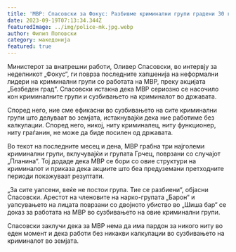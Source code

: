 ```yaml
---
title: 'МВР: Спасовски за Фокус: Разбивме криминални групи градени 30 години, никој не може и не смее да биде посилен од државата - 16 СЕПТЕМВРИ 2023'
date: 2023-09-19T07:13:34.344Z
featuredImage: ../img/police-mk.jpg.webp
author: Филип Поповски
category: македонија
featured: true
---
```

Министерот за внатрешни работи, Оливер Спасовски, во интервју за неделникот „Фокус“, ги поврза последните хапшенија на неформални лидери на криминални групи со работата на МВР, преку акцијата „Безбеден град“. Спасовски истакна дека МВР сериозно се насочило кон криминалните групи и сузбивањето на криминалот во државата.

Според него, ние сме ефикасни во сузбивањето на сите криминални групи што делуваат во земјата, истакнувајќи дека ние работиме без калкулации. Според него, никој, ниту криминалец, ниту функционер, ниту граѓанин, не може да биде посилен од државата.

Во текот на последните месец и дена, МВР грабна три најголеми криминални групи, вклучувајќи и групата Грчец, поврзани со случајот „Планина“. Тој додаде дека МВР се бори со овие структури на криминалот и приказа дека акциите што беа предуземани претходните периоди покажуваат резултати.

„За сите уапсени, веќе не постои група. Тие се разбиени“, објасни Спасовски. Арестот на членовите на нарко-групата „Барон“ и уапсувањето на лицата поврзани со двојното убиство во „Шиша бар“ се доказ за работата на МВР во сузбивањето на овие криминални групи.

Спасовски заклучи дека за МВР нема да има пардон за никого ниту во еден момент и дека работи без никакви калкулации во сузбивањето на криминалот во земјата.
